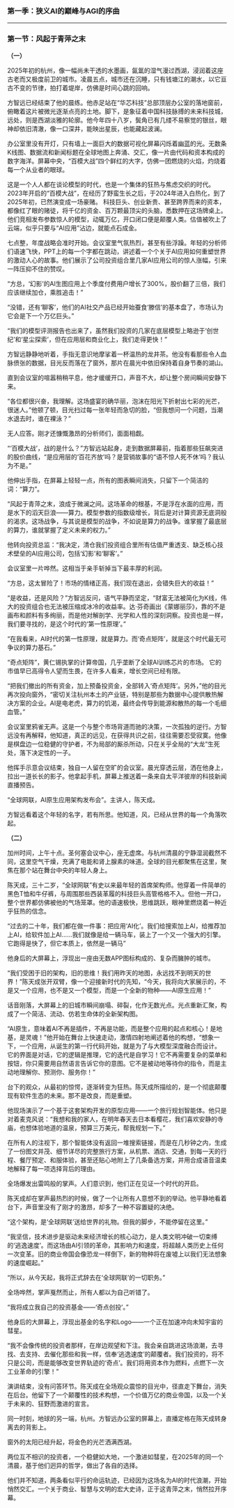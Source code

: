 ### **第一季：狭义AI的巅峰与AGI的序曲**

---

### **第一节：风起于青萍之末**

**（一）**

2025年初的杭州，像一幅尚未干透的水墨画，氤氲的湿气漫过西湖，浸润着这座古老而又极度前卫的城市。凌晨五点，城市还在沉睡，只有钱塘江的潮水，以它亘古不变的节律，拍打着堤岸，仿佛是时间心跳的回响。

方智远已经结束了他的晨练。他赤足站在“华芯科技”总部顶层办公室的落地窗前，俯瞰着这片被微光逐渐点亮的土地。脚下，是象征着中国科技脉搏的未来科技城，远处，则是西湖淡雅的轮廓。他今年四十八岁，鬓角已有几缕不易察觉的银丝，眼神却依旧清澈，像一口深井，能映出星辰，也能藏起波澜。

办公室里没有开灯，只有墙上一面巨大的数据可视化屏幕闪烁着幽蓝的光。无数条K线图、数据流和新闻标题在全球地图上奔涌、交汇，像一片由代码和资本构成的数字海洋。屏幕中央，“百模大战”四个鲜红的大字，仿佛一团燃烧的火焰，灼烧着每一个从业者的眼球。

这是一个人人都在谈论模型的时代，也是一个集体的狂热与焦虑交织的时代。2023年开启的“百模大战”，在经历了野蛮生长之后，于2024年进入白热化，到了2025年初，已然演变成一场豪赌。 科技巨头、创业新贵、甚至跨界而来的资本，都像红了眼的赌徒，将千亿的资金、百万颗最顶尖的头脑，悉数押在这场牌桌上。他们竞相发布参数惊人的模型，动辄万亿，开口闭口便是颠覆人类。估值被吹上了云端，似乎只要与“AI应用”沾边，就能点石成金。

七点整，年度战略会准时开始。会议室里气氛热烈，甚至有些浮躁。年轻的分析师们语速飞快，PPT上的每一个字都在跳动，讲述着一个个关于AI应用如何重塑世界的激动人心的故事。他们展示了公司投资组合里几家AI应用公司的惊人涨幅，引来一阵压抑不住的赞叹。

“方总，‘幻影’的AI生图应用上个季度付费用户增长了300%，股价翻了三倍，我们应该继续加仓，乘胜追击！”

“没错，还有‘聊客’，他们的AI社交产品已经开始蚕食‘滕信’的基本盘了，市场认为它会是下一个万亿巨头。”

“我们的模型评测报告也出来了，虽然我们投资的几家在底层模型上略逊于‘创世纪’和‘星尘探索’，但在应用层和商业化上，我们走得更快！”

方智远静静地听着，手指无意识地摩挲着一杯温热的龙井茶。他没有看那些令人血脉偾张的数据，目光反而落在了窗外，那片在晨光中依旧保持着自身节奏的湖山。

直到会议室的喧嚣稍稍平息，他才缓缓开口，声音不大，却让整个房间瞬间安静下来。

“各位都很兴奋，我理解。这场盛宴的确华丽，泡沫在阳光下折射出七彩的光芒，很迷人。”他顿了顿，目光扫过每一张年轻而急切的脸，“但我想问一个问题，当潮水退去时，谁在裸泳？”

无人应答。刚才还慷慨激昂的分析师们，面面相觑。

“‘百模大战’，战的是什么？”方智远站起身，走到数据屏幕前，指着那些狂飙突进的股价曲线，“是应用层的‘百花齐放’吗？是营销故事的“语不惊人死不休’吗？我认为不是。”

他伸出手指，在屏幕上轻轻一点，所有的图表瞬间消失，只留下一个简洁的词：“算力”。

“风起于青萍之末，浪成于微澜之间。这场革命的根基，不是浮在水面的应用，而是水下的滔天巨浪——算力。模型参数的指数级增长，背后是对计算资源无底洞般的渴求。这场战争，与其说是模型的战争，不如说是算力的战争。谁掌握了最底层的算力，谁就掌握了定义未来的权力。”

他转向投资总监：“我决定，清仓我们投资组合里所有估值严重透支、缺乏核心技术壁垒的AI应用公司，包括‘幻影’和‘聊客’。”

会议室里一片哗然。这相当于亲手斩掉当下最丰厚的利润。

“方总，这太冒险了！市场的情绪正高，我们现在退出，会错失巨大的收益！”

“是收益，还是风险？”方智远反问，语气平静而坚定，“财富无法被简化为K线，伟大的投资组合也无法被压缩成冰冷的收益率。达·芬奇画出《蒙娜丽莎》，靠的不是画布和颜料有多绚丽，而是他对解剖学、光学和人性的深刻洞察。投资也是一样，我们要寻找的，是这个时代的‘第一性原理’。”

“在我看来，AI时代的第一性原理，就是算力。而‘奇点矩阵’，就是这个时代最无可争议的算力基石。”

“奇点矩阵”，黄仁锡执掌的计算帝国，几乎垄断了全球AI训练芯片的市场。 它的市值早已高得令人望而生畏，在许多人看来，增长空间已经有限。

“把我们撤出的所有资金，加上预备投资金，全部转入‘奇点矩阵’。另外，”他的目光再次投向窗外，“密切关注杭州本土的产业链，特别是那些为数据中心提供散热解决方案的企业。AI是电老虎，算力的饥渴，最终会传导到能源和散热的每一个毛细血管。”

会议室里鸦雀无声。这是一个与整个市场背道而驰的决策，一次孤独的逆行。方智远没有再解释，他知道，真正的远见，在获得共识之前，往往需要忍受寂寞。他像是棋盘边一位稳健的守护者，不为局部的厮杀所动，只在关乎全局的“大龙”生死处，落下决定性的一子。

他挥手示意会议结束，独自一人留在空旷的会议室。晨光穿透云层，洒在他身上，拉出一道长长的影子。他拿起手机，屏幕上推送着一条来自太平洋彼岸的科技新闻直播预告。

“全球网联，AI原生应用架构发布会”。主讲人，陈天成。

方智远看着这个年轻的名字，若有所思。他知道，风，已经从世界的每一个角落吹起。

**（二）**

加州时间，上午十点。圣何塞会议中心，座无虚席。与杭州清晨的宁静湿润截然不同，这里空气干燥，充满了电能和肾上腺素的味道。全球的目光都聚焦在这里，聚焦在那个站在舞台中央的年轻人身上。

陈天成，三十二岁，“全球网联”有史以来最年轻的首席架构师。他穿着一件简单的黑色T恤和牛仔裤，与周围那些西装革履的科技巨头高管格格不入。但他一开口，整个世界都仿佛被他的气场笼罩。他的语速极快，思维跳跃，眼神里燃烧着一种近乎狂热的信念。

“过去的二十年，我们都在做一件事：把应用‘AI化’。我们给搜索加上AI，给推荐加上AI，给软件加上AI……我们就像是给一辆马车，装上了一个又一个强大的引擎。它跑得是快了，但它本质上，依然是一辆马”

他身后的大屏幕上，浮现出一座由无数APP图标构成的、复杂而臃肿的城市。

“我们受困于旧的架构，旧的思维！我们用昨天的地图，永远找不到明天的世界！”陈天成张开双臂，像一个迎接新时代的先知，“今天，我将向大家展示的，不是又一个应用，也不是又一个模型，而是一个全新的物种——AI原生应用！”

话音刚落，大屏幕上的旧城市瞬间崩塌、碎裂，化作无数光点。光点重新汇聚，构成了一个简洁、流动、仿若生命体的全新架构图。

“AI原生，意味着AI不再是插件，不再是功能，而是整个应用的起点和核心！是地基，是灵魂！”他开始在舞台上快速走动，激情四射地阐述着他的构想，“想象一下，一个应用，从诞生的第一行代码开始，就是为了与大模型深度融合而设计。 它的界面是对话，它的逻辑是推理，它的迭代是自学习！它不再需要复杂的菜单和按钮，你只需要用自然语言告诉它你的意图。它不是被动地等待你的指令，而是主动地理解你、预测你、服务你！”

台下的观众，从最初的惊愕，逐渐转变为狂热。陈天成所描绘的，是一个彻底颠覆现有软件生态的未来。那不是改良，而是重塑。

他现场演示了一个基于这套架构开发的原型应用——一个旅行规划智能体。他只是对着麦克风说：“我想和我的家人，在明年春天去日本看樱花，我们喜欢安静的寺庙，也想体验地道的温泉，预算三万美元，帮我规划一下。”

在所有人的注视下，那个智能体没有返回一堆搜索链接，而是在几秒钟之内，生成了一份图文并茂、细节详尽的完整旅行方案，从机票、酒店、交通，到每一天的行程、餐厅预定、和服体验，甚至还贴心地附上了几条备选方案，并用合成语音温柔地解释了每一项选择背后的理由。

全场爆发出雷鸣般的掌声。人们意识到，他们正在见证一个时代的开启。

陈天成却在掌声最热烈的时候，做了一个让所有人意想不到的举动。他平静地看着台下，声音里没有了刚才的激昂，却多了一种不容置疑的决绝。

“这个架构，是‘全球网联’送给世界的礼物。但我的脚步，不能停留在这里。”

“我坚信，技术进步是驱动未来经济增长的核心动力，是人类文明冲破一切束缚的‘逃逸速度’。而这场由AI引领的革命，其影响力和速度，将超越人类历史上任何一次变革。旧的商业帝国会像恐龙一样倒下，新的物种将在废墟上以我们无法想象的速度崛起。”

“所以，从今天起，我将正式辞去在‘全球网联’的一切职务。”

全场哗然，掌声戛然而止，所有人都以为自己听错了。

“我将成立我自己的投资基金——‘奇点创投’。”

他身后的大屏幕上，浮现出基金的名字和Logo——一个正在加速冲向未知宇宙的彗星。

“我不会像传统的投资者那样，在岸边观望和下注。我会亲自跳进这场浪潮，去寻找、去支持、去催化那些和我一样，信奉‘逃逸速度’的颠覆者。我们投资的，将不只是公司，而是能够改变世界轨迹的‘奇点’。我们将用资本作为燃料，点燃下一次工业革命的引擎！”

演讲结束，没有问答环节。陈天成在全场观众震惊的目光中，径直走下舞台，消失在后台。他留下了一个颠覆性的技术构想，一个价值万亿的商业帝国，以及一个关于未来的、狂野而激进的宣言。

同一时刻，地球的另一端，杭州。方智远办公室的屏幕上，直播定格在陈天成转身离去的背影上。

窗外的太阳已经升起，将金色的光芒洒满西湖。

两位互不相识的投资者，一个稳健如大地，一个激进如彗星，在2025年的同一个清晨，基于他们迥异的哲学，做出了各自的选择。

他们并不知道，两条看似平行的命运轨迹，已经因为这场名为AI的时代浪潮，开始悄然交汇。一个关于商业、智慧与文明的宏大史诗，正于这青萍之末，悄然拉开序幕。
